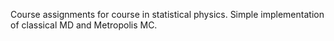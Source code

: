 
Course assignments for course in statistical physics. Simple implementation of classical MD and Metropolis MC.
